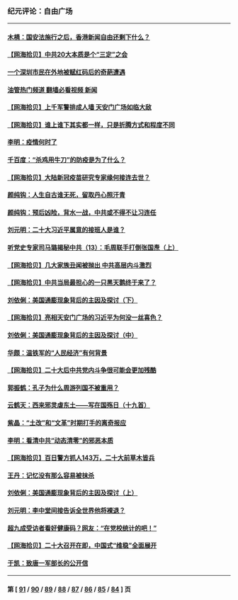 ### 纪元评论：自由广场
---
#### [木棈：国安法施行之后，香港新闻自由还剩下什么？](../../pages/nsc993/n13844393.md?10160330) 
#### [【网海拾贝】中共20大本质是个“三定”之会](../../pages/nsc993/n13843708.md?10160330) 
#### [一个深圳市民在外地被赋红码后的奇葩遭遇](../../pages/nsc993/n13843303.md?10160330) 
#### [油管热门频道 翻墙必看视频 新闻](ok?10160330)
#### [【网海拾贝】上千军警排成人墙 天安门广场如临大敌](../../pages/nsc993/n13842741.md?10160330) 
#### [【网海拾贝】谁上谁下其实都一样，只是折腾方式和程度不同](../../pages/nsc993/n13841688.md?10160330) 
#### [李明：疫情何时了](../../pages/nsc993/n13841552.md?10160330) 
#### [千百度：“杀鸡用牛刀”的防疫是为了什么？](../../pages/nsc993/n13841280.md?10160330) 
#### [【网海拾贝】大陆新冠疫苗研究专家缘何接连去世？](../../pages/nsc993/n13840897.md?10160330) 
#### [颜纯钩：人生自古谁无死，留取丹心照汗青](../../pages/nsc993/n13840525.md?10160330) 
#### [颜纯钩：预后凶险，背水一战，中共或不得不让习连任](../../pages/nsc993/n13840503.md?10160330) 
#### [刘元明：二十大习近平属意的接班人是谁？](../../pages/nsc993/n13840433.md?10160330) 
#### [听党史专家司马璐揭秘中共（13）：毛周联手打倒张国焘（上）](../../pages/nsc993/n13839929.md?10160330) 
#### [【网海拾贝】几大家族丑闻被抛出 中共高层内斗激烈](../../pages/nsc993/n13839902.md?10160330) 
#### [【网海拾贝】中共当局最担心的一只黑天鹅终于来了？](../../pages/nsc993/n13838947.md?10160330) 
#### [刘依俐：美国通膨现象背后的主因及探讨（下）](../../pages/nsc993/n13839273.md?10160330) 
#### [【网海拾贝】亮相天安门广场的习近平为何没一丝喜色？](../../pages/nsc993/n13838591.md?10160330) 
#### [刘依俐：美国通膨现象背后的主因及探讨（中）](../../pages/nsc993/n13838520.md?10160330) 
#### [华颇：温铁军的“人民经济”有何背景](../../pages/nsc993/n13838276.md?10160330) 
#### [【网海拾贝】二十大后中共党内斗争很可能会更加残酷](../../pages/nsc993/n13837774.md?10160330) 
#### [郭振鹤：孔子为什么周游列国不被重用？](../../pages/nsc993/n13837726.md?10160330) 
#### [云鹤天：西来邪灵虐东土——写在国殇日（十九首）](../../pages/nsc993/n13837707.md?10160330) 
#### [紫晶：“土改”和“文革”时期打手的离奇报应](../../pages/nsc993/n13837632.md?10160330) 
#### [李明：看清中共“动态清零”的邪恶本质](../../pages/nsc993/n13837504.md?10160330) 
#### [【网海拾贝】百日警方抓人143万，二十大前草木皆兵](../../pages/nsc993/n13837138.md?10160330) 
#### [王丹：记忆没有那么容易被抹杀](../../pages/nsc993/n13837054.md?10160330) 
#### [刘依俐：美国通膨现象背后的主因及探讨（上）](../../pages/nsc993/n13836940.md?10160330) 
#### [刘元明：李中堂间接告诉全世界他将裸退？](../../pages/nsc993/n13836840.md?10160330) 
#### [超九成受访者看好健康码？网友：“在党校统计的吧！”](../../pages/nsc993/n13836617.md?10160330) 
#### [【网海拾贝】二十大召开在即，中国式“维稳”全面展开](../../pages/nsc993/n13836321.md?10160330) 
#### [于凯：致唐一军部长的公开信](../../pages/nsc993/n13836331.md?10160330) 

---
#### 第 [ [91](./91.md?10160330) / [90](./90.md?10160330) / [89](./89.md?10160330) / [88](./88.md?10160330) / [87](./87.md?10160330) / [86](./86.md?10160330) / [85](./85.md?10160330) / [84](./84.md?10160330) ] 页
